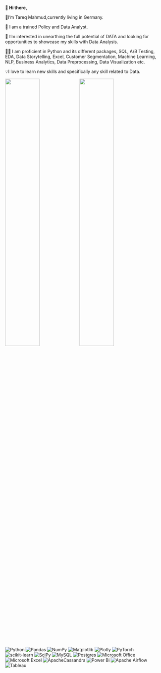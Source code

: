 <b> 👋 Hi there, </b>

🧍I’m Tareq Mahmud,currently living in Germany.

🎯 I am a trained Policy and Data Analyst. 

👀 I’m interested in unearthing the full potential of DATA and looking for opportunities to showcase my skills with Data Analysis.

👨‍💻 I am proficient in Python and its different packages, SQL, A/B Testing, EDA, Data Storytelling, Excel, Customer Segmentation, Machine Learning, NLP, Business Analytics, Data Preprocessing, Data Visualization etc.

💡I love to learn new skills and specifically any skill related to Data. 

<img align="left" width="47%" src="https://github-readme-stats.vercel.app/api?username=tareqmahmudir62" />

<img align="left" width="47%" src="https://github-readme-stats.vercel.app/api/top-langs/?username=tareqmahmudir62&layout=compact" />


![Python](https://img.shields.io/badge/python-3670A0?style=for-the-badge&logo=python&logoColor=ffdd54)   ![Pandas](https://img.shields.io/badge/pandas-%23150458.svg?style=for-the-badge&logo=pandas&logoColor=white)   ![NumPy](https://img.shields.io/badge/numpy-%23013243.svg?style=for-the-badge&logo=numpy&logoColor=white)  ![Matplotlib](https://img.shields.io/badge/Matplotlib-%23ffffff.svg?style=for-the-badge&logo=Matplotlib&logoColor=black)  ![Plotly](https://img.shields.io/badge/Plotly-%233F4F75.svg?style=for-the-badge&logo=plotly&logoColor=white)  ![PyTorch](https://img.shields.io/badge/PyTorch-%23EE4C2C.svg?style=for-the-badge&logo=PyTorch&logoColor=white)  ![scikit-learn](https://img.shields.io/badge/scikit--learn-%23F7931E.svg?style=for-the-badge&logo=scikit-learn&logoColor=white)  ![SciPy](https://img.shields.io/badge/SciPy-%230C55A5.svg?style=for-the-badge&logo=scipy&logoColor=%white)  ![MySQL](https://img.shields.io/badge/mysql-%2300f.svg?style=for-the-badge&logo=mysql&logoColor=white)  ![Postgres](https://img.shields.io/badge/postgres-%23316192.svg?style=for-the-badge&logo=postgresql&logoColor=white)  ![Microsoft Office](https://img.shields.io/badge/Microsoft_Office-D83B01?style=for-the-badge&logo=microsoft-office&logoColor=white)  ![Microsoft Excel](https://img.shields.io/badge/Microsoft_Excel-217346?style=for-the-badge&logo=microsoft-excel&logoColor=white)  ![ApacheCassandra](https://img.shields.io/badge/cassandra-%231287B1.svg?style=for-the-badge&logo=apache-cassandra&logoColor=white)  ![Power Bi](https://img.shields.io/badge/power_bi-F2C811?style=for-the-badge&logo=powerbi&logoColor=black)  ![Apache Airflow](https://img.shields.io/badge/Apache%20Airflow-017CEE?style=for-the-badge&logo=Apache%20Airflow&logoColor=white)  ![Tableau](https://img.shields.io/badge/Tableau-E97627?style=for-the-badge&logo=Tableau&logoColor=white)


